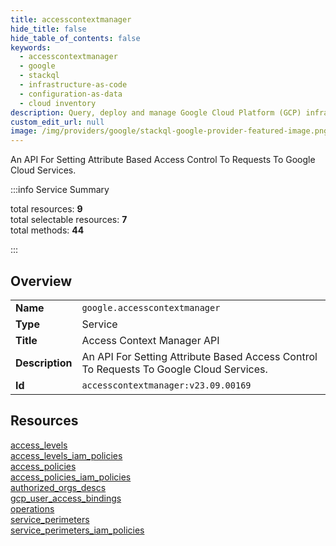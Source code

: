 ```yaml
---
title: accesscontextmanager
hide_title: false
hide_table_of_contents: false
keywords:
  - accesscontextmanager
  - google
  - stackql
  - infrastructure-as-code
  - configuration-as-data
  - cloud inventory
description: Query, deploy and manage Google Cloud Platform (GCP) infrastructure and resources using SQL
custom_edit_url: null
image: /img/providers/google/stackql-google-provider-featured-image.png
---
```

An API For Setting Attribute Based Access Control To Requests To Google Cloud Services.  
    
:::info Service Summary

<div class="row">
<div class="providerDocColumn">
<span>total resources:&nbsp;<b>9</b></span><br />
<span>total selectable resources:&nbsp;<b>7</b></span><br />
<span>total methods:&nbsp;<b>44</b></span><br />
</div>
</div>

:::

## Overview
<table><tbody>
<tr><td><b>Name</b></td><td><code>google.accesscontextmanager</code></td></tr>
<tr><td><b>Type</b></td><td>Service</td></tr>
<tr><td><b>Title</b></td><td>Access Context Manager API</td></tr>
<tr><td><b>Description</b></td><td>An API For Setting Attribute Based Access Control To Requests To Google Cloud Services.</td></tr>
<tr><td><b>Id</b></td><td><code>accesscontextmanager:v23.09.00169</code></td></tr>
</tbody></table>

## Resources
<div class="row">
<div class="providerDocColumn">
<a href="/providers/google/accesscontextmanager/access_levels/">access_levels</a><br />
<a href="/providers/google/accesscontextmanager/access_levels_iam_policies/">access_levels_iam_policies</a><br />
<a href="/providers/google/accesscontextmanager/access_policies/">access_policies</a><br />
<a href="/providers/google/accesscontextmanager/access_policies_iam_policies/">access_policies_iam_policies</a><br />
<a href="/providers/google/accesscontextmanager/authorized_orgs_descs/">authorized_orgs_descs</a><br />
</div>
<div class="providerDocColumn">
<a href="/providers/google/accesscontextmanager/gcp_user_access_bindings/">gcp_user_access_bindings</a><br />
<a href="/providers/google/accesscontextmanager/operations/">operations</a><br />
<a href="/providers/google/accesscontextmanager/service_perimeters/">service_perimeters</a><br />
<a href="/providers/google/accesscontextmanager/service_perimeters_iam_policies/">service_perimeters_iam_policies</a><br />
</div>
</div>
